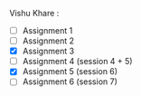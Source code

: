 Vishu Khare :
- [ ] Assignment 1
- [ ] Assignment 2
- [x] Assignment 3
- [ ] Assignment 4 (session 4 + 5)
- [x] Assignment 5 (session 6)
- [ ] Assignment 6 (session 7)